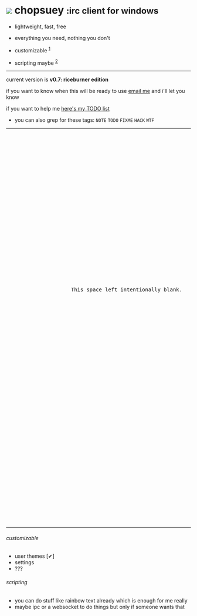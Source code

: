 # ![](chopsuey.ico) chopsuey <small>:irc client for windows</small>

 - lightweight, fast, free

 - everything you need, nothing you don't

 - customizable <sup>[1](#customization)</sup>

 - scripting maybe <sup>[2](#scripting)</sup>

---


current version is **v0.7: riceburner edition**

if you want to know when this will be ready to use [email me](mailto:tso@teknik.io?Subject=chopsuey+when) and i'll let you know

if you want to <a title="please help me oh god">help me</a> [here's my TODO list](https://github.com/generaltso/chopsuey/blob/master/TODO.txt)
 - you can also grep for these tags: `NOTE` `TODO` `FIXME` `HACK` `WTF`

---
<pre>


























                     This space left intentionally blank.                      







































</pre>
---
###### <a name='customizable'>customizable</a>
 - user themes [✔] 
 - settings
 - ???

###### <a name='scripting'>scripting</a>
 - you can do stuff like rainbow text already which is enough for me really
 - maybe ipc or a websocket to do things but only if someone wants that
